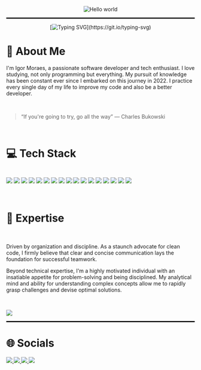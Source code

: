 <div align='center'>

<img src="https://media.tenor.com/c9I-X7xoFOAAAAAd/retrowave-cardrive.gif" alt="Hello world" align="center"><hr style="border: 1px solid black;">  
 
 
[![Typing SVG](https://readme-typing-svg.demolab.com?font=Fira+Code&size=25&duration=3000&pause=1000&color=9A2F82&center=true&vCenter=true&width=435&lines=Hey%2C+hello+there!)](https://git.io/typing-svg)


 <div align='left'>
  
# 👋 About Me
<p>I'm Igor Moraes, a passionate software developer and tech enthusiast. I love studying, not only programming but everything. My pursuit of knowledge has been constant ever since I embarked on this journey in 2022. I practice every single day of my life to improve my code and also be a better developer.</p> 

</br>

> “If you're going to try, go all the way” — Charles Bukowski
</br>

# 💻 Tech Stack
  </br>
  <img src="https://img.shields.io/badge/JavaScript-323330?style=for-the-badge&logo=javascript&logoColor=F7DF1E" />
  <img src="https://img.shields.io/badge/TypeScript-007ACC?style=for-the-badge&logo=typescript&logoColor=white" />
  <img src="https://img.shields.io/badge/HTML5-E34F26?style=for-the-badge&logo=html5&logoColor=white" />
  <img src="https://img.shields.io/badge/CSS3-1572B6?style=for-the-badge&logo=css3&logoColor=white" />
  <img src="https://img.shields.io/badge/React-20232A?style=for-the-badge&logo=react&logoColor=61DAFB" />
  <img src="https://img.shields.io/badge/next%20-000000?style=for-the-badge&logo=nextdotjs&logoColor=white" />
  <img src="https://img.shields.io/badge/Node%20js-339933?style=for-the-badge&logo=nodedotjs&logoColor=white" />
  <img src="https://img.shields.io/badge/Express%20js-90EE90?style=for-the-badge&logo=express&logoColor=black" />
  <img src="https://img.shields.io/badge/Vue%20-35495E?style=for-the-badge&logo=vuedotjs&logoColor=4FC08D" />
  <img src="https://img.shields.io/badge/Sass-CC6699?style=for-the-badge&logo=sass&logoColor=white" />
  <img src="https://img.shields.io/badge/Tailwind-38B2AC?style=for-the-badge&logo=tailwind-css&logoColor=white" />
  <img src="https://img.shields.io/badge/MongoDB-4EA94B?style=for-the-badge&logo=mongodb&logoColor=white" />
  <img src="https://img.shields.io/badge/PostgreSQL-316192?style=for-the-badge&logo=postgresql&logoColor=white" />
  <img src="https://img.shields.io/badge/shadcn%2Fui-000000?style=for-the-badge&logo=shadcnui&logoColor=white" />
  <img src="https://img.shields.io/badge/Prisma-3982CE?style=for-the-badge&logo=Prisma&logoColor=white" />
  <img src="https://img.shields.io/badge/Notion-000000?style=for-the-badge&logo=notion&logoColor=white" />
  <img src="https://img.shields.io/badge/GitHub-100000?style=for-the-badge&logo=github&logoColor=white" />
  

</br>
</br>
</br>

# 🚀 Expertise
</br>


 <p>Driven by organization and discipline. As a staunch advocate for clean code, I firmly believe that clear and concise communication lays the foundation for successful teamwork.

Beyond technical expertise, I'm a highly motivated individual with an insatiable appetite for problem-solving and being disciplined. My analytical mind and ability for understanding complex concepts allow me to rapidly grasp challenges and devise optimal solutions.</p>


 <br>


[![](https://github-readme-activity-graph.cyclic.app/graph?username=devIgor1&bg_color=228B22&color=228B22&line=8a2be2&point=ffffff&area=true&hide_border=true)](https://github.com/ashutosh00710/github-readme-activity-graph)
<hr style="border: 1px solid black;">
<p align="center" style="color: green;">
</p>
 



# 🌐 Socials

<div>
<a href="https://whatsa.me/5521993762231"><img src="https://img.shields.io/badge/WhatsApp-25D366?style=for-the-badge&logo=WhatsApp&logoColor=white"</a>
<a href="https://www.linkedin.com/in/igor-moraes-rocha/"><img src="https://img.shields.io/badge/LinkedIn-0077B5?style=for-the-badge&logo=linkedin&logoColor=white"</a>
<a href="https://www.codedbyigor.com/"><img src="https://img.shields.io/badge/Portfolio-255E63?style=for-the-badge&logo=About.me&logoColor=white"</a>
<a href="https://www.instagram.com/igormr6"><img src="https://img.shields.io/badge/Instagram-E4405F?style=for-the-badge&logo=instagram&logoColor=white"</a>

 
</div>

</div>

